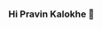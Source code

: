 ### Hi Pravin Kalokhe 👋

<!--
**pravin126/pravin126** is a ✨ _special_ ✨ repository because its `README.md` (this file) appears on your GitHub profile.
Tech Stack
Languages
html5 css3 javascript php python dart kotlin

Frontend Framework and Lib
bootstrap tailwind reactjs vuejs material-ui material-design redux reactrouter

Backend Framework and Lib
nodejs expressjs laravel django

Database
mysql mongodb sqlite

Mobile Framework 
flutter reactnative

Other
canva firebase wordpress digitalocean netlify postman
